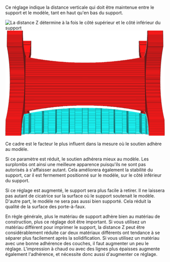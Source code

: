 Ce réglage indique la distance verticale qui doit être maintenue entre le support et le modèle, tant en haut qu'en bas du support.

![La distance Z détermine à la fois le côté supérieur et le côté inférieur du support](../../../articles/images/support_top_bottom_distance.svg)
![Une distance verticale entre le modèle et le support (exagérée)](../../../articles/images/support_z_distance.png)

Ce cadre est le facteur le plus influent dans la mesure où le soutien adhère au modèle.

Si ce paramètre est réduit, le soutien adhérera mieux au modèle. Les surplombs ont ainsi une meilleure apparence puisqu'ils ne sont pas autorisés à s'affaisser autant. Cela améliorera également la stabilité du support, car il est fermement positionné sur le modèle, sur le côté inférieur du support.

Si ce réglage est augmenté, le support sera plus facile à retirer. Il ne laissera pas autant de cicatrice sur la surface où le support soutenait le modèle. D'autre part, le modèle ne sera pas aussi bien supporté. Cela réduit la qualité de la surface des porte-à-faux.

En règle générale, plus le matériau de support adhère bien au matériau de construction, plus ce réglage doit être important. Si vous utilisez un matériau différent pour imprimer le support, la distance Z peut être considérablement réduite car deux matériaux différents ont tendance à se séparer plus facilement après la solidification. Si vous utilisez un matériau avec une bonne adhérence des couches, il faut augmenter un peu le réglage. L'impression à chaud ou avec des lignes plus épaisses augmente également l'adhérence, et nécessite donc aussi d'augmenter ce réglage.
